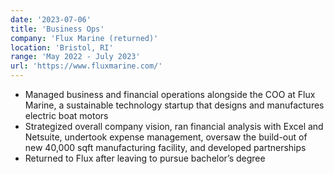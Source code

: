 ```yaml
---
date: '2023-07-06'
title: 'Business Ops'
company: 'Flux Marine (returned)'
location: 'Bristol, RI'
range: 'May 2022 - July 2023'
url: 'https://www.fluxmarine.com/'
---
```


- Managed business and financial operations alongside the COO at Flux Marine, a sustainable technology startup that designs and manufactures electric boat motors
- Strategized overall company vision, ran financial analysis with Excel and Netsuite, undertook expense management, oversaw the build-out of new 40,000 sqft manufacturing facility, and developed partnerships
- Returned to Flux after leaving to pursue bachelor’s degree
